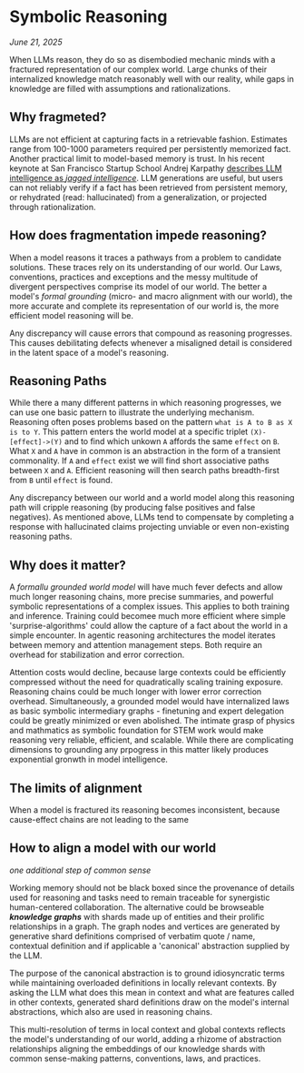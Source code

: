 # Symbolic Reasoning

*June 21, 2025*

When LLMs reason, they do so as disembodied mechanic minds with a fractured representation of our complex world. Large chunks of their internalized knowledge match reasonably well with our reality, while gaps in knowledge are filled with assumptions and rationalizations.  

## Why fragmeted?

LLMs are not efficient at capturing facts in a retrievable fashion. Estimates range from 100-1000 parameters required per persistently memorized fact. Another practical limit to model-based memory is trust. In his recent keynote at San Francisco Startup School Andrej Karpathy [describes LLM intelligence as *jagged intelligence*](https://youtu.be/LCEmiRjPEtQ?si=nl50N-IIirOuKw3B&t=980). LLM generations are useful, but users can not reliably verify if a fact has been retrieved from persistent memory, or rehydrated (read: hallucinated) from a generalization, or projected through rationalization. 

## How does fragmentation impede reasoning?
When a model reasons it traces a pathways from a problem to candidate solutions. These traces rely on its understanding of our world. Our Laws, conventions, practices and exceptions and the messy multitude of divergent perspectives comprise its model of our world. The better a model's *formal grounding* (micro- and macro alignment with our world), the more accurate and complete its representation of our world is, the more efficient model reasoning will be.

Any discrepancy will cause errors that compound as reasoning progresses. This causes debilitating defects whenever a misaligned detail is considered in the latent space of a model's reasoning.    

## Reasoning Paths
While there a many different patterns in which reasoning progresses, we can use one basic pattern to illustrate the underlying mechanism. Reasoning often poses problems based on the pattern `what is A to B as X is to Y`. This pattern enters the world model at a specific triplet `(X)-[effect]->(Y)` and to find which unkown `A` affords the same `effect` on `B`. What `X` and `A` have in common is an abstraction in the form of a transient commonality. If `A` and `effect` exist we will find short associative paths between `X` and `A`. Efficient reasoning will then search paths breadth-first from `B` until `effect` is found. 

Any discrepancy between our world and a world model along this reasoning path will cripple reasoning (by producing false positives and false negatives). As mentioned above, LLMs tend to compensate by completing a response with hallucinated claims projecting unviable or even non-existing reasoning paths. 

## Why does it matter? 
A *formallu grounded* *world model* will have much fever defects and allow much longer reasoning chains, more precise summaries, and powerful symbolic representations of a complex issues. This applies to both training and inference. Training could becomee much more efficient where simple 'surprise-algorithms' could allow the capture of a fact about the world in a simple encounter. In agentic reasoning architectures the model iterates between memory and attention management steps. Both require an overhead for stabilization and error correction.    

Attention costs would decline, because large contexts could be efficiently compressed without the need for quadratically scaling training exposure.
Reasoning chains could be much longer with lower error correction overhead. Simultaneously, a grounded model would have internalized laws as basic symbolic intermediary graphs - finetuning and expert delegation could be greatly minimized or even abolished. The intimate grasp of physics and mathmatics as symbolic foundation for STEM work would make reasoning very reliable, efficient, and scalable. While there are complicating dimensions to grounding any prpogress in this matter likely produces exponential gronwth in model intelligence.


## The limits of alignment 
When a model is fractured its reasoning becomes inconsistent, because cause-effect chains are not leading to the same 

## How to align a model with our world
_one additional step of common sense_

Working memory should not be black boxed since the provenance of details used for reasoning and tasks need to remain traceable for synergistic human-centered collaboration. The alternative could be browseable ***knowledge graphs*** with shards made up of entities and their prolific relationships in a graph. The graph nodes and vertices are generated by generative shard definitions comprised of verbatim quote / name, contextual definition and if applicable a 'canonical' abstraction supplied by the LLM.

The purpose of the canonical abstraction is to ground idiosyncratic terms while maintaining overloaded definitions in locally relevant contexts. By asking the LLM what does this mean in context and what are features called in other contexts, generated shard definitions draw on the model's internal abstractions, which also are used in reasoning chains.

This multi-resolution of terms in local context and global contexts reflects the model's understanding of our world, adding a rhizome of abstraction relationships aligning the embeddings of our knowledge shards with common sense-making patterns, conventions, laws, and practices.
